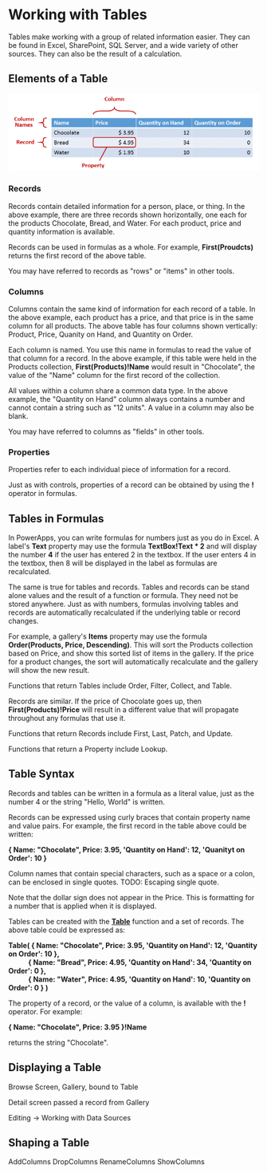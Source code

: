 <properties
	pageTitle="PowerApps: Working with Tables"
	description="Reference information for working with tables, columns, and records"
	services="powerapps"
	documentationCenter="na"
	authors="gregli-msft"
	manager="dwrede"
	editor=""
	tags=""/>

<tags
   ms.service="powerapps"
   ms.devlang="na"
   ms.topic="article"
   ms.tgt_pltfrm="na"
   ms.workload="na"
   ms.date="11/10/2015"
   ms.author="gregli"/>

# Working with Tables #

Tables make working with a group of related information easier.  They can be found in Excel, SharePoint, SQL Server, and a wide variety of other sources.  They can also be the result of a calculation.  

## Elements of a Table ##

![Elements of a Table](media/working-with-tables/elements-of-a-table.png)

### Records ###

Records contain detailed information for a person, place, or thing.  In the above example, there are three records shown horizontally, one each for the products Chocolate, Bread, and Water.  For each product, price and quantity information is available.

Records can be used in formulas as a whole.  For example, **First(Proudcts)** returns the first record of the above table.

You may have referred to records as "rows" or "items" in other tools.

### Columns ###

Columns contain the same kind of information for each record of a table.  In the above example, each product has a price, and that price is in the same column for all products.  The above table has four columns shown vertically: Product, Price, Quanity on Hand, and Quantity on Order. 

Each column is named.  You use this name in formulas to read the value of that column for a record.  In the above example, if this table were held in the Products collection, **First(Products)!Name** would result in "Chocolate", the value of the "Name" column for the first record of the collection.     

All values within a column share a common data type.  In the above example, the "Quantity on Hand" column always contains a number and cannot contain a string such as "12 units".  A value in a column may also be blank.  

You may have referred to columns as "fields" in other tools.

### Properties ###

Properties refer to each individual piece of information for a record.

Just as with controls, properties of a record can be obtained by using the **!** operator in formulas.  

## Tables in Formulas ##

In PowerApps, you can write formulas for numbers just as you do in Excel.  A label's **Text** property may use the formula **TextBox!Text * 2** and will display the number **4** if the user has entered 2 in the textbox.  If the user enters 4 in the textbox, then 8 will be displayed in the label as formulas are recalculated.

The same is true for tables and records.  Tables and records can be stand alone values and the result of a function or formula.  They need not be stored anywhere.  Just as with numbers, formulas involving tables and records are automatically recalculated if the underlying table or record changes.  

For example, a gallery's **Items** property may use the formula **Order(Products, Price, Descending)**.  This will sort the Products collection based on Price, and show this sorted list of items in the gallery.  If the price for a product changes, the sort will automatically recalculate and the gallery will show the new result.  

Functions that return Tables include Order, Filter, Collect, and Table.  

Records are similar.  If the price of Chocolate goes up, then **First(Products)!Price** will result in a different value that will propagate throughout any formulas that use it.

Functions that return Records include First, Last, Patch, and Update.

Functions that return a Property include Lookup.

## Table Syntax ##

Records and tables can be written in a formula as a literal value, just as the number 4 or the string "Hello, World" is written.  

Records can be expressed using curly braces that contain property name and value pairs.  For example, the first record in the table above could be written:

**{ Name: "Chocolate", Price: 3.95, 'Quantity on Hand': 12, 'Quanityt on Order': 10 }**

Column names that contain special characters, such as a space or a colon, can be enclosed in single quotes.  TODO: Escaping single quote.

Note that the dollar sign does not appear in the Price.  This is formatting for a number that is applied when it is displayed.  

Tables can be created with the **[Table](funciton-table.md)** function and a set of records.  The above table could be expressed as:

**Table( { Name: "Chocolate", Price: 3.95, 'Quantity on Hand': 12, 'Quantity on Order': 10 },<br>&nbsp;&nbsp;&nbsp;&nbsp;&nbsp;&nbsp;&nbsp;&nbsp;&nbsp;&nbsp;&nbsp;&nbsp;{ Name: "Bread", Price: 4.95, 'Quantity on Hand': 34, 'Quantity on Order': 0 },<br>&nbsp;&nbsp;&nbsp;&nbsp;&nbsp;&nbsp;&nbsp;&nbsp;&nbsp;&nbsp;&nbsp;&nbsp;{ Name: "Water", Price: 4.95, 'Quantity on Hand': 10, 'Quantity on Order': 0 } )**

The property of a record, or the value of a column, is available with the **!** operator.  For example:

**{ Name: "Chocolate", Price: 3.95 }!Name**

returns the string "Chocolate".

## Displaying a Table ##

Browse Screen, Gallery, bound to Table

Detail screen passed a record from Gallery

Editing -> Working with Data Sources

## Shaping a Table ##

AddColumns
DropColumns
RenameColumns
ShowColumns




  
  

    
